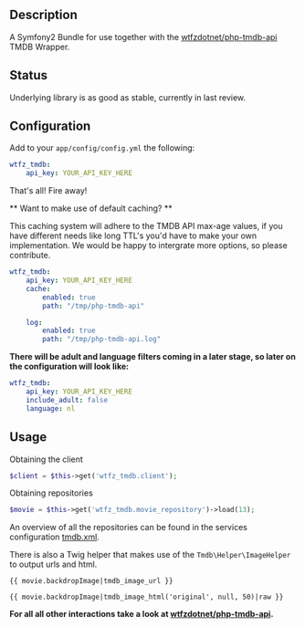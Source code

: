 Description
----------------

A Symfony2 Bundle for use together with the [wtfzdotnet/php-tmdb-api](https://github.com/wtfzdotnet/php-tmdb-api) TMDB Wrapper.

Status
----------------

Underlying library is as good as stable, currently in last review.

Configuration
----------------
Add to your `app/config/config.yml` the following:

```yaml
wtfz_tmdb:
    api_key: YOUR_API_KEY_HERE
```

That's all! Fire away!

** Want to make use of default caching? **

This caching system will adhere to the TMDB API max-age values, if you have different needs like long TTL's
you'd have to make your own implementation. We would be happy to intergrate more options, so please contribute.

```yaml
wtfz_tmdb:
    api_key: YOUR_API_KEY_HERE
    cache:
        enabled: true
        path: "/tmp/php-tmdb-api"

    log:
        enabled: true
        path: "/tmp/php-tmdb-api.log"
```

__There will be adult and language filters coming in a later stage, so later on the configuration will look like:__

```yaml
wtfz_tmdb:
    api_key: YOUR_API_KEY_HERE
    include_adult: false
    language: nl
```

Usage
----------------

Obtaining the client

```php
$client = $this->get('wtfz_tmdb.client');
```

Obtaining repositories

```php
$movie = $this->get('wtfz_tmdb.movie_repository')->load(13);
```

An overview of all the repositories can be found in the services configuration [tmdb.xml](https://github.com/wtfzdotnet/WtfzTmdbBundle/blob/master/Resources/config/tmdb.xml).

There is also a Twig helper that makes use of the `Tmdb\Helper\ImageHelper` to output urls and html.

```twig
{{ movie.backdropImage|tmdb_image_url }}

{{ movie.backdropImage|tmdb_image_html('original', null, 50)|raw }}
```

**For all all other interactions take a look at [wtfzdotnet/php-tmdb-api](https://github.com/wtfzdotnet/php-tmdb-api).**